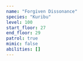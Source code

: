 ```yaml
---
name: "Forgiven Dissonance"
species: "Kuribu"
level: 100
start_floor: 27
end_floor: 29
patrol: true
mimic: false
abilities: []
---
```

